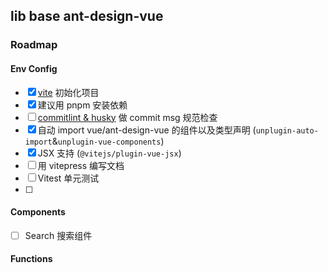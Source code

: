 ## lib base ant-design-vue  

### Roadmap  

#### Env Config  

- [x] [vite](https://vitejs.cn/) 初始化项目
- [x] 建议用 pnpm 安装依赖   
- [ ] [commitlint & husky](https://commitlint.js.org/#/guides-local-setup) 做 commit msg 规范检查  
- [x] 自动 import vue/ant-design-vue 的组件以及类型声明 (`unplugin-auto-import`&`unplugin-vue-components`)  
- [x] JSX 支持 (`@vitejs/plugin-vue-jsx`)
- [ ] 用 vitepress 编写文档  
- [ ] Vitest 单元测试  
- [ ]

#### Components  

- [ ] Search 搜索组件   

#### Functions  